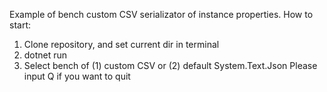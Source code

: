 Example of bench custom CSV serializator of instance properties.
How to start:
  1. Clone repository, and set current dir in terminal
  2. dotnet run
  3. Select bench of (1) custom CSV or (2) default System.Text.Json
Please input Q if you want to quit
